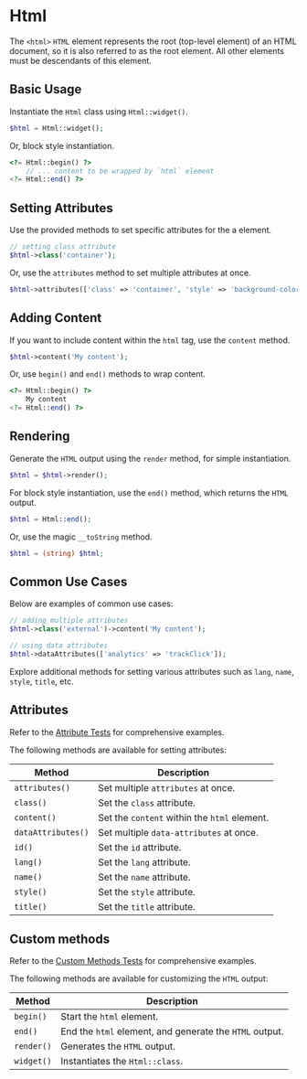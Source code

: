# Html

The `<html>` `HTML` element represents the root (top-level element) of an HTML document, so it is also referred to as
the root element. All other elements must be descendants of this element.

## Basic Usage

Instantiate the `Html` class using `Html::widget()`.

```php
$html = Html::widget();
```

Or, block style instantiation.

```php
<?= Html::begin() ?>
    // ... content to be wrapped by `html` element
<?= Html::end() ?>
```

## Setting Attributes

Use the provided methods to set specific attributes for the a element.

```php
// setting class attribute
$html->class('container');
```

Or, use the `attributes` method to set multiple attributes at once.

```php
$html->attributes(['class' => 'container', 'style' => 'background-color: #eee;']);
```

## Adding Content

If you want to include content within the `html` tag, use the `content` method.

```php
$html->content('My content');
```

Or, use `begin()` and `end()` methods to wrap content.

```php
<?= Html::begin() ?>
    My content
<?= Html::end() ?>
```

## Rendering

Generate the `HTML` output using the `render` method, for simple instantiation. 

```php
$html = $html->render();
```

For block style instantiation, use the `end()` method, which returns the `HTML` output.

```php
$html = Html::end();
```

Or, use the magic `__toString` method.

```php
$html = (string) $html;
```

## Common Use Cases

Below are examples of common use cases:

```php
// adding multiple attributes
$html->class('external')->content('My content');

// using data attributes
$html->dataAttributes(['analytics' => 'trackClick']);
```

Explore additional methods for setting various attributes such as `lang`, `name`, `style`, `title`, etc.

## Attributes

Refer to the [Attribute Tests](https://github.com/php-forge/html/blob/main/tests/Html/AttributeTest.php) for
comprehensive examples.

The following methods are available for setting attributes:

| Method            | Description                                                                                      |
| ----------------- | ------------------------------------------------------------------------------------------------ |
| `attributes()`    | Set multiple `attributes` at once.                                                               |
| `class()`         | Set the `class` attribute.                                                                       |
| `content()`       | Set the `content` within the `html` element.                                                     |
| `dataAttributes()`| Set multiple `data-attributes` at once.                                                          |
| `id()`            | Set the `id` attribute.                                                                          |
| `lang()`          | Set the `lang` attribute.                                                                        |
| `name()`          | Set the `name` attribute.                                                                        |
| `style()`         | Set the `style` attribute.                                                                       |
| `title()`         | Set the `title` attribute.                                                                       |

## Custom methods

Refer to the [Custom Methods Tests](https://github.com/php-forge/html/blob/main/tests/Html/CustomMethodTest.php) for
comprehensive examples.

The following methods are available for customizing the `HTML` output:

| Method    | Description                                                                                              |
| --------- | -------------------------------------------------------------------------------------------------------- |
| `begin() `| Start the `html` element.                                                                                |
| `end()`   | End the `html` element, and generate the `HTML` output.                                                  |
| `render()`| Generates the `HTML` output.                                                                             |
| `widget()`| Instantiates the `Html::class`.                                                                          |
